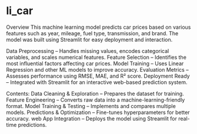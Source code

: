 # li_car
Overview
This machine learning model predicts car prices based on various features such as year, mileage, fuel type, transmission, and brand. The model was built using Streamlit for easy deployment and interaction.

Data Preprocessing – Handles missing values, encodes categorical variables, and scales numerical features.
Feature Selection – Identifies the most influential factors affecting car prices.
Model Training – Uses Linear Regression and other ML models to improve accuracy.
Evaluation Metrics – Assesses performance using RMSE, MAE, and R² score.
Deployment Ready – Integrated with Streamlit for an interactive web-based prediction system.

Contents:
Data Cleaning & Exploration – Prepares the dataset for training.
Feature Engineering – Converts raw data into a machine-learning-friendly format.
Model Training & Testing – Implements and compares multiple models.
Predictions & Optimization – Fine-tunes hyperparameters for better accuracy.
web App Integration – Deploys the model using Streamlit for real-time predictions.
